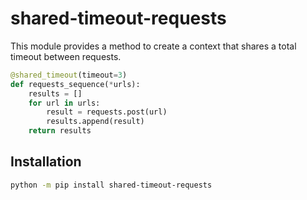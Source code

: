# shared-timeout-requests
This module provides a method to create a context that shares a total timeout between requests.

```Python
@shared_timeout(timeout=3)
def requests_sequence(*urls):
    results = []
    for url in urls:
        result = requests.post(url)
        results.append(result)
    return results
```

## Installation

```bash
python -m pip install shared-timeout-requests
```
